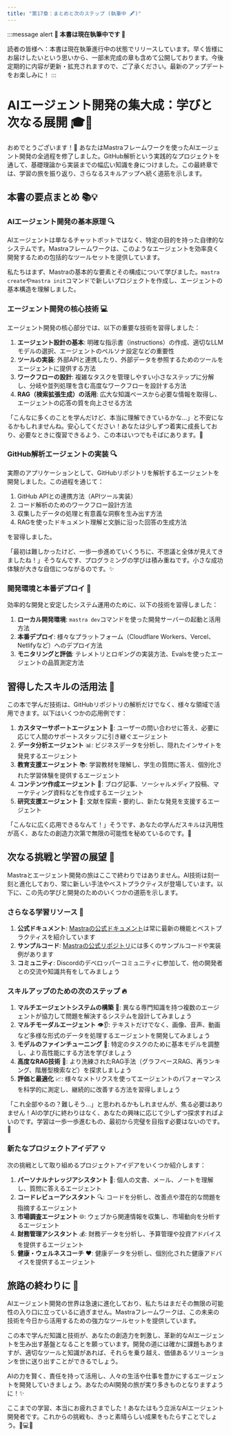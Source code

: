 ```yaml
---
title: "第17章：まとめと次のステップ (執筆中 🖋️)"
---
```


:::message alert
**🚧 本書は現在執筆中です 🚧**

読者の皆様へ：本書は現在執筆進行中の状態でリリースしています。早く皆様にお届けしたいという思いから、一部未完成の章も含めて公開しております。今後定期的に内容が更新・拡充されますので、ご了承ください。最新のアップデートをお楽しみに！
:::

# AIエージェント開発の集大成：学びと次なる展開 🎓🚀

おめでとうございます！🎉 あなたはMastraフレームワークを使ったAIエージェント開発の全過程を修了しました。GitHub解析という実践的なプロジェクトを通して、基礎理論から実装までの幅広い知識を身につけました。この最終章では、学習の旅を振り返り、さらなるスキルアップへ続く道筋を示します。

## 本書の要点まとめ 📚💡

### AIエージェント開発の基本原理 🔍

AIエージェントは単なるチャットボットではなく、特定の目的を持った自律的なシステムです。Mastraフレームワークは、このようなエージェントを効率良く開発するための包括的なツールセットを提供しています。

私たちはまず、Mastraの基本的な要素とその構成について学びました。`mastra create`や`mastra init`コマンドで新しいプロジェクトを作成し、エージェントの基本構造を理解しました。

### エージェント開発の核心技術 💻

エージェント開発の核心部分では、以下の重要な技術を習得しました：

1. **エージェント設計の基本**: 明確な指示書（instructions）の作成、適切なLLMモデルの選択、エージェントのペルソナ設定などの重要性
2. **ツールの実装**: 外部APIと連携したり、外部データを参照するためのツールをエージェントに提供する方法
3. **ワークフローの設計**: 複雑なタスクを管理しやすい小さなステップに分解し、分岐や並列処理を含む高度なワークフローを設計する方法
4. **RAG（検索拡張生成）の活用**: 広大な知識ベースから必要な情報を取得し、エージェントの応答の質を向上させる方法

「こんなに多くのことを学んだけど、本当に理解できているかな...」と不安になるかもしれませんね。安心してください！あなたは少しずつ着実に成長しており、必要なときに復習できるよう、この本はいつでもそばにあります。🌟

### GitHub解析エージェントの実装 🔍

実際のアプリケーションとして、GitHubリポジトリを解析するエージェントを開発しました。この過程を通じて：

1. GitHub APIとの連携方法（APIツール実装）
2. コード解析のためのワークフロー設計方法
3. 収集したデータの処理と有意義な洞察を生み出す方法
4. RAGを使ったドキュメント理解と文脈に沿った回答の生成方法

を習得しました。

「最初は難しかったけど、一歩一歩進めていくうちに、不思議と全体が見えてきましたね！」そうなんです、プログラミングの学びは積み重ねです。小さな成功体験が大きな自信につながるのです。✨

### 開発環境と本番デプロイ 🏢

効率的な開発と安定したシステム運用のために、以下の技術を習得しました：

1. **ローカル開発環境**: `mastra dev`コマンドを使った開発サーバーの起動と活用方法
2. **本番デプロイ**: 様々なプラットフォーム（Cloudflare Workers、Vercel、Netlifyなど）へのデプロイ方法
3. **モニタリングと評価**: テレメトリとロギングの実装方法、Evalsを使ったエージェントの品質測定方法

## 習得したスキルの活用法 💫

この本で学んだ技術は、GitHubリポジトリの解析だけでなく、様々な領域で活用できます。以下はいくつかの応用例です：

1. **カスタマーサポートエージェント** 🧳: ユーザーの問い合わせに答え、必要に応じて人間のサポートスタッフに引き継ぐエージェント
2. **データ分析エージェント** 📊: ビジネスデータを分析し、隠れたインサイトを発見するエージェント
3. **教育支援エージェント** 📚: 学習教材を理解し、学生の質問に答え、個別化された学習体験を提供するエージェント
4. **コンテンツ作成エージェント** 📝: ブログ記事、ソーシャルメディア投稿、マーケティング資料などを作成するエージェント
5. **研究支援エージェント** 🔬: 文献を探索・要約し、新たな発見を支援するエージェント

「こんなに広く応用できるなんて！」そうです、あなたの学んだスキルは汎用性が高く、あなたの創造力次第で無限の可能性を秘めているのです。🌠

## 次なる挑戦と学習の展望 🚀

Mastraとエージェント開発の旅はここで終わりではありません。AI技術は刻一刻と進化しており、常に新しい手法やベストプラクティスが登場しています。以下に、この先の学びと開発のためのいくつかの道筋を示します。

### さらなる学習リソース 📝

1. **公式ドキュメント**: [Mastraの公式ドキュメント](https://mastra.ai/docs)は常に最新の機能とベストプラクティスを紹介しています
2. **サンプルコード**: [Mastraの公式リポジトリ](https://github.com/mastra-ai/mastra)には多くのサンプルコードや実装例があります
3. **コミュニティ**: Discordのデベロッパーコミュニティに参加して、他の開発者との交流や知識共有をしてみましょう

### スキルアップのための次のステップ 🔥

1. **マルチエージェントシステムの構築** 👥: 異なる専門知識を持つ複数のエージェントが協力して問題を解決するシステムを設計してみましょう
2. **マルチモーダルエージェント** 👁️👂: テキストだけでなく、画像、音声、動画など多様な形式のデータを処理するエージェントを開発してみましょう
3. **モデルのファインチューニング** 🎯: 特定のタスクのために基本モデルを調整し、より高性能にする方法を学びましょう
4. **高度なRAG技術** 🧩: より洗練されたRAG手法（グラフベースRAG、再ランキング、階層型検索など）を探求しましょう
5. **評価と最適化** 📈: 様々なメトリクスを使ってエージェントのパフォーマンスを科学的に測定し、継続的に改善する方法を習得しましょう

「これ全部やるの？難しそう...」と思われるかもしれませんが、焦る必要はありません！AIの学びに終わりはなく、あなたの興味に応じて少しずつ探求すればよいのです。学習は一歩一歩進むもの、最初から完璧を目指す必要はないのです。🌱

### 新たなプロジェクトアイデア 💡

次の挑戦として取り組めるプロジェクトアイデアをいくつか紹介します：

1. **パーソナルナレッジアシスタント** 🧠: 個人の文書、メール、ノートを理解し、質問に答えるエージェント
2. **コードレビューアシスタント** 🔍: コードを分析し、改善点や潜在的な問題を指摘するエージェント
3. **市場調査エージェント** 🌐: ウェブから関連情報を収集し、市場動向を分析するエージェント
4. **財務管理アシスタント** 💰: 財務データを分析し、予算管理や投資アドバイスを提供するエージェント
5. **健康・ウェルネスコーチ** ❤️: 健康データを分析し、個別化された健康アドバイスを提供するエージェント

## 旅路の終わりに 🌅

AIエージェント開発の世界は急速に進化しており、私たちはまだその無限の可能性の入り口に立っているに過ぎません。Mastraフレームワークは、この未来の技術を今日から活用するための強力なツールセットを提供しています。

この本で学んだ知識と技術が、あなたの創造力を刺激し、革新的なAIエージェントを生み出す基盤となることを願っています。開発の道には確かに課題もありますが、適切なツールと知識があれば、それらを乗り越え、価値あるソリューションを世に送り出すことができるでしょう。

AIの力を賢く、責任を持って活用し、人々の生活や仕事を豊かにするエージェントを開発していきましょう。あなたのAI開発の旅が実り多きものとなりますように！✨

ここまでの学習、本当にお疲れさまでした！あなたはもう立派なAIエージェント開発者です。これからの挑戦も、きっと素晴らしい成果をもたらすことでしょう。🌟💻🚀 
